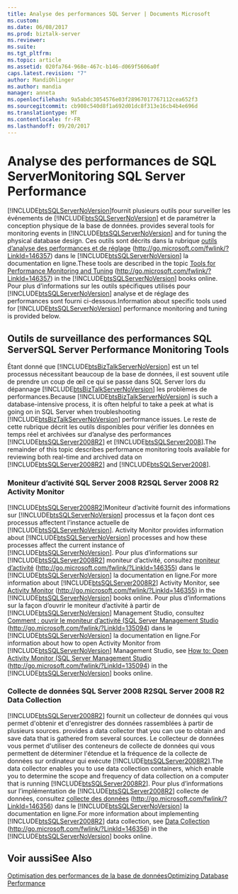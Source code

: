 ```yaml
---
title: Analyse des performances SQL Server | Documents Microsoft
ms.custom: 
ms.date: 06/08/2017
ms.prod: biztalk-server
ms.reviewer: 
ms.suite: 
ms.tgt_pltfrm: 
ms.topic: article
ms.assetid: 020fa764-968e-467c-b146-d069f5606a0f
caps.latest.revision: "7"
author: MandiOhlinger
ms.author: mandia
manager: anneta
ms.openlocfilehash: 9a5abdc3054576e03f28967017767112cea652f3
ms.sourcegitcommit: cb908c540d8f1a692d01dc8f313e16cb4b4e696d
ms.translationtype: MT
ms.contentlocale: fr-FR
ms.lasthandoff: 09/20/2017
---
```

# <a name="monitoring-sql-server-performance"></a><span data-ttu-id="33742-102">Analyse des performances de SQL Server</span><span class="sxs-lookup"><span data-stu-id="33742-102">Monitoring SQL Server Performance</span></span>
[!INCLUDE[btsSQLServerNoVersion](../includes/btssqlservernoversion-md.md)]<span data-ttu-id="33742-103">fournit plusieurs outils pour surveiller les événements de [!INCLUDE[btsSQLServerNoVersion](../includes/btssqlservernoversion-md.md)] et de paramétrer la conception physique de la base de données.</span><span class="sxs-lookup"><span data-stu-id="33742-103"> provides several tools for monitoring events in [!INCLUDE[btsSQLServerNoVersion](../includes/btssqlservernoversion-md.md)] and for tuning the physical database design.</span></span> <span data-ttu-id="33742-104">Ces outils sont décrits dans la rubrique [outils d’analyse des performances et de réglage](http://go.microsoft.com/fwlink/?LinkId=146357) (http://go.microsoft.com/fwlink/?LinkId=146357) dans le [!INCLUDE[btsSQLServerNoVersion](../includes/btssqlservernoversion-md.md)] la documentation en ligne.</span><span class="sxs-lookup"><span data-stu-id="33742-104">These tools are described in the topic [Tools for Performance Monitoring and Tuning](http://go.microsoft.com/fwlink/?LinkId=146357) (http://go.microsoft.com/fwlink/?LinkId=146357) in the [!INCLUDE[btsSQLServerNoVersion](../includes/btssqlservernoversion-md.md)] books online.</span></span> <span data-ttu-id="33742-105">Pour plus d’informations sur les outils spécifiques utilisés pour [!INCLUDE[btsSQLServerNoVersion](../includes/btssqlservernoversion-md.md)] analyse et de réglage des performances sont fourni ci-dessous.</span><span class="sxs-lookup"><span data-stu-id="33742-105">Information about specific tools used for [!INCLUDE[btsSQLServerNoVersion](../includes/btssqlservernoversion-md.md)] performance monitoring and tuning is provided below.</span></span>  
  
## <a name="sql-server-performance-monitoring-tools"></a><span data-ttu-id="33742-106">Outils de surveillance des performances SQL Server</span><span class="sxs-lookup"><span data-stu-id="33742-106">SQL Server Performance Monitoring Tools</span></span>  
 <span data-ttu-id="33742-107">Étant donné que [!INCLUDE[btsBizTalkServerNoVersion](../includes/btsbiztalkservernoversion-md.md)] est un tel processus nécessitant beaucoup de la base de données, il est souvent utile de prendre un coup de œil ce qui se passe dans SQL Server lors du dépannage [!INCLUDE[btsBizTalkServerNoVersion](../includes/btsbiztalkservernoversion-md.md)] les problèmes de performances.</span><span class="sxs-lookup"><span data-stu-id="33742-107">Because [!INCLUDE[btsBizTalkServerNoVersion](../includes/btsbiztalkservernoversion-md.md)] is such a database-intensive process, it is often helpful to take a peek at what is going on in SQL Server when troubleshooting [!INCLUDE[btsBizTalkServerNoVersion](../includes/btsbiztalkservernoversion-md.md)] performance issues.</span></span> <span data-ttu-id="33742-108">Le reste de cette rubrique décrit les outils disponibles pour vérifier les données en temps réel et archivées sur d’analyse des performances [!INCLUDE[btsSQLServer2008R2](../includes/btssqlserver2008r2-md.md)] et [!INCLUDE[btsSQLServer2008](../includes/btssqlserver2008-md.md)].</span><span class="sxs-lookup"><span data-stu-id="33742-108">The remainder of this topic describes performance monitoring tools available for reviewing both real-time and archived data on [!INCLUDE[btsSQLServer2008R2](../includes/btssqlserver2008r2-md.md)] and [!INCLUDE[btsSQLServer2008](../includes/btssqlserver2008-md.md)].</span></span>  
  
### <a name="sql-server-2008-r2-activity-monitor"></a><span data-ttu-id="33742-109">Moniteur d’activité SQL Server 2008 R2</span><span class="sxs-lookup"><span data-stu-id="33742-109">SQL Server 2008 R2 Activity Monitor</span></span>  
 [!INCLUDE[btsSQLServer2008R2](../includes/btssqlserver2008r2-md.md)]<span data-ttu-id="33742-110">Moniteur d’activité fournit des informations sur [!INCLUDE[btsSQLServerNoVersion](../includes/btssqlservernoversion-md.md)] processus et la façon dont ces processus affectent l’instance actuelle de [!INCLUDE[btsSQLServerNoVersion](../includes/btssqlservernoversion-md.md)].</span><span class="sxs-lookup"><span data-stu-id="33742-110"> Activity Monitor provides information about [!INCLUDE[btsSQLServerNoVersion](../includes/btssqlservernoversion-md.md)] processes and how these processes affect the current instance of [!INCLUDE[btsSQLServerNoVersion](../includes/btssqlservernoversion-md.md)].</span></span> <span data-ttu-id="33742-111">Pour plus d’informations sur [!INCLUDE[btsSQLServer2008R2](../includes/btssqlserver2008r2-md.md)] moniteur d’activité, consultez [moniteur d’activité](http://go.microsoft.com/fwlink/?LinkId=146355) (http://go.microsoft.com/fwlink/?LinkId=146355) dans le [!INCLUDE[btsSQLServerNoVersion](../includes/btssqlservernoversion-md.md)] la documentation en ligne.</span><span class="sxs-lookup"><span data-stu-id="33742-111">For more information about [!INCLUDE[btsSQLServer2008R2](../includes/btssqlserver2008r2-md.md)] Activity Monitor, see [Activity Monitor](http://go.microsoft.com/fwlink/?LinkId=146355) (http://go.microsoft.com/fwlink/?LinkId=146355) in the [!INCLUDE[btsSQLServerNoVersion](../includes/btssqlservernoversion-md.md)] books online.</span></span> <span data-ttu-id="33742-112">Pour plus d’informations sur la façon d’ouvrir le moniteur d’activité à partir de [!INCLUDE[btsSQLServerNoVersion](../includes/btssqlservernoversion-md.md)] Management Studio, consultez [Comment : ouvrir le moniteur d’activité (SQL Server Management Studio](http://go.microsoft.com/fwlink/?LinkId=135094) (http://go.microsoft.com/fwlink/?LinkId=135094) dans le [!INCLUDE[btsSQLServerNoVersion](../includes/btssqlservernoversion-md.md)] la documentation en ligne.</span><span class="sxs-lookup"><span data-stu-id="33742-112">For information about how to open Activity Monitor from [!INCLUDE[btsSQLServerNoVersion](../includes/btssqlservernoversion-md.md)] Management Studio, see [How to: Open Activity Monitor (SQL Server Management Studio](http://go.microsoft.com/fwlink/?LinkId=135094) (http://go.microsoft.com/fwlink/?LinkId=135094) in the [!INCLUDE[btsSQLServerNoVersion](../includes/btssqlservernoversion-md.md)] books online.</span></span>  
  
### <a name="sql-server-2008-r2-data-collection"></a><span data-ttu-id="33742-113">Collecte de données SQL Server 2008 R2</span><span class="sxs-lookup"><span data-stu-id="33742-113">SQL Server 2008 R2 Data Collection</span></span>  
 [!INCLUDE[btsSQLServer2008R2](../includes/btssqlserver2008r2-md.md)]<span data-ttu-id="33742-114"> fournit un collecteur de données qui vous permet d'obtenir et d'enregistrer des données rassemblées à partir de plusieurs sources.</span><span class="sxs-lookup"><span data-stu-id="33742-114"> provides a data collector that you can use to obtain and save data that is gathered from several sources.</span></span> <span data-ttu-id="33742-115">Le collecteur de données vous permet d'utiliser des conteneurs de collecte de données qui vous permettent de déterminer l'étendue et la fréquence de la collecte de données sur ordinateur qui exécute [!INCLUDE[btsSQLServer2008R2](../includes/btssqlserver2008r2-md.md)].</span><span class="sxs-lookup"><span data-stu-id="33742-115">The data collector enables you to use data collection containers, which enable you to determine the scope and frequency of data collection on a computer that is running [!INCLUDE[btsSQLServer2008R2](../includes/btssqlserver2008r2-md.md)].</span></span> <span data-ttu-id="33742-116">Pour plus d’informations sur l’implémentation de [!INCLUDE[btsSQLServer2008R2](../includes/btssqlserver2008r2-md.md)] collecte de données, consultez [collecte des données](http://go.microsoft.com/fwlink/?LinkId=146356) (http://go.microsoft.com/fwlink/?LinkId=146356) dans le [!INCLUDE[btsSQLServerNoVersion](../includes/btssqlservernoversion-md.md)] la documentation en ligne.</span><span class="sxs-lookup"><span data-stu-id="33742-116">For more information about implementing [!INCLUDE[btsSQLServer2008R2](../includes/btssqlserver2008r2-md.md)] data collection, see [Data Collection](http://go.microsoft.com/fwlink/?LinkId=146356) (http://go.microsoft.com/fwlink/?LinkId=146356) in the [!INCLUDE[btsSQLServerNoVersion](../includes/btssqlservernoversion-md.md)] books online.</span></span>  
  
## <a name="see-also"></a><span data-ttu-id="33742-117">Voir aussi</span><span class="sxs-lookup"><span data-stu-id="33742-117">See Also</span></span>  
 [<span data-ttu-id="33742-118">Optimisation des performances de la base de données</span><span class="sxs-lookup"><span data-stu-id="33742-118">Optimizing Database Performance</span></span>](../technical-guides/optimizing-database-performance.md)